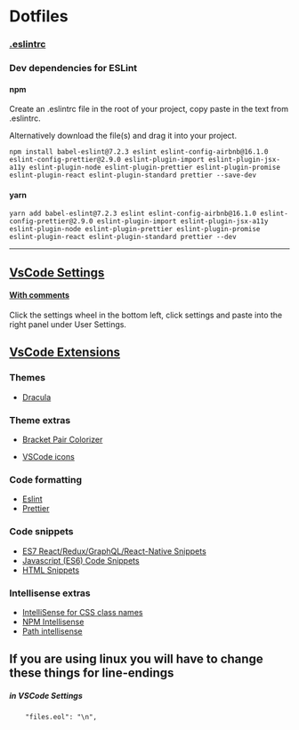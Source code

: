 # Dotfiles


### [.eslintrc](.eslintrc)
### Dev dependencies for ESLint
#### npm
Create an .eslintrc file in the root of your project, copy paste in the text from .eslintrc.

Alternatively download the file(s) and drag it into your project.
```
npm install babel-eslint@7.2.3 eslint eslint-config-airbnb@16.1.0 eslint-config-prettier@2.9.0 eslint-plugin-import eslint-plugin-jsx-a11y eslint-plugin-node eslint-plugin-prettier eslint-plugin-promise eslint-plugin-react eslint-plugin-standard prettier --save-dev
```

#### yarn
```
yarn add babel-eslint@7.2.3 eslint eslint-config-airbnb@16.1.0 eslint-config-prettier@2.9.0 eslint-plugin-import eslint-plugin-jsx-a11y eslint-plugin-node eslint-plugin-prettier eslint-plugin-promise eslint-plugin-react eslint-plugin-standard prettier --dev
```
___



## [VsCode Settings](VsCode.txt)
#### [With comments](VSCodeWithComments.txt)

Click the settings wheel in the bottom left, click settings and paste into the right panel under User Settings.



## [VsCode Extensions](VsCode.txt)
### Themes
* [Dracula](https://marketplace.visualstudio.com/items?itemName=dracula-theme.theme-dracula)

### Theme extras
* [Bracket Pair Colorizer](https://marketplace.visualstudio.com/items?itemName=CoenraadS.bracket-pair-colorizer)

* [VSCode icons](https://marketplace.visualstudio.com/items?itemName=robertohuertasm.vscode-icons)

### Code formatting
* [Eslint](https://marketplace.visualstudio.com/items?itemName=dbaeumer.vscode-eslint)
* [Prettier ](https://marketplace.visualstudio.com/items?itemName=esbenp.prettier-vscode)


### Code snippets
* [ES7 React/Redux/GraphQL/React-Native Snippets](https://marketplace.visualstudio.com/items?itemName=dsznajder.es7-react-js-snippets)
* [Javascript (ES6) Code Snippets](https://marketplace.visualstudio.com/items?itemName=xabikos.JavaScriptSnippets)
* [HTML Snippets](https://marketplace.visualstudio.com/items?itemName=abusaidm.html-snippets)


### Intellisense extras
* [IntelliSense for CSS class names](https://marketplace.visualstudio.com/items?itemName=Zignd.html-css-class-completion)
* [NPM Intellisense](https://marketplace.visualstudio.com/items?itemName=christian-kohler.npm-intellisense)
* [Path intellisense](https://marketplace.visualstudio.com/items?itemName=christian-kohler.path-intellisense)

##  If you are using linux you will have to change these things for line-endings

##### in VSCode Settings
```
    "files.eol": "\n",
```

